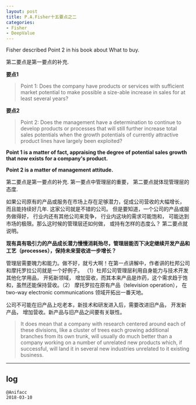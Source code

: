 ```yaml
---
layout: post
title: P.A.Fisher十五要点之二
categories:
- Fisher
- DeepValue
---
```

Fisher described Point 2 in his book about What to buy.

第二要点是第一要点的补充.

**要点1**

> Point 1: Does the company have products or services with sufficient market potential to make possible a size-able increase in sales for at least several years?

**要点2**

> Point 2: Does the management have a determination to continue to develop products or processes that will still further increase total sales potentials when the growth potentials of currently attractive product lines have largely been exploited?

**Point 1 is a matter of fact, appraising the degree of potential sales growth that now exists for a company's product.**

**Point 2 is a matter of management attitude.**

第二要点是第一要点的补充. 第一要点中管理层的重要， 第二要点就体现管理层的态度.

如果公司原有的产品或服务在市场上存在足够潜力，促成公司营收的大幅增长， 而且能持续好几年. 这家公司就是不错的公司。 但是要知道，一个公司的产品或服务做得好， 行业内还有其他公司来竞争， 行业内这块的需求可能饱和， 可能达到市场的极限。那么这时候的管理层还如何做， 或持有怎样的态度么？ 第二要点就说明。

**现有具有吸引力的产品成长潜力慢慢消耗殆尽，管理层能否下决定继续开发产品和工艺（processes），保持未来营收进一步增长？**

管理层需要魄力和能力。做不好，就亏大啊！在第一点讲解中，作者讲的杜邦公司和摩托罗拉公司就是一个好例子。 （1）杜邦公司管理层利用自身能力与技术开发其他化学用品， 开拓新领域， 增加营收，而其本来产品是炸药，这个需求趋于饱和，虽然还能保持营收。（2） 摩托罗拉在原有产品（television operation）， 在 two-way electronic communications 领域开拓出一番天地。

公司不可能在旧产品上吃老本，新技术和研发进入后，需要改进旧产品， 开发新产品， 增加营收。新产品与旧产品之间要有关联性。

> It does mean that a company with research centered around each of these divisions, like a cluster of trees each growing additional branches from its own trunk, will usually do much better than a company working on a number of unrelated new products which, if successful, will land it in several new industries unrelated to it existing business.

---

## log

```
@Anifacc  
2018-03-10
```
